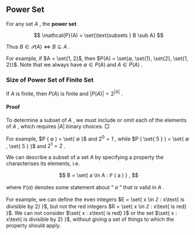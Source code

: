 ## Power Set

For any set $A$ , the **power set**

$$
\mathcal{P}(A) = \set{\text{subsets } B \sub A}
$$

Thus $B \in \mathcal{P}(A) \iff B \subseteq A$ .

For example, if $A = \set{1, 2}$, then $P(A) = \set{∅, \set{1}, \set{2}, \set{1, 2}}$. Note that we always have $∅ \in P(A)$ and $A \in P (A)$ .

### Size of Power Set of Finite Set

If $A$ is finite, then $P ( A )$ is finite and $\left|P ( A )\right| = 2^{\left|A\right|}$ .

#### Proof

To determine a subset of $A$ , we must include or omit each of the elements of $A$ , which requires $\left|A\right|$ binary choices. □

For example, $P ( ∅ ) = \set{ ∅ }$ and $2^{0} = 1$ , while $P ( \set{ 5 } ) = \set{ ∅ , \set{ 5 } }$ and $2^{1} = 2$ .

We can describe a subset of a set $A$ by specifying a property the characterises its elements, i.e.

$$
B = \set{ a \in A : ℙ ( a ) } ,
$$

where $ℙ ( a )$ denotes some statement about “ $a$ ” that is valid in $A$ .

For example, we can define the even integers $E = \set{ x \in ℤ : x\text{ is divisible by 2} }$, but not the red integers $R = \set{ x \in ℤ : x\text{ is red} }$. We can not consider $\set{ x : x\text{ is red} }$ or the set $\set{ x : x\text{ is divisible by 2} }$, without giving a set of things to which the property should apply.